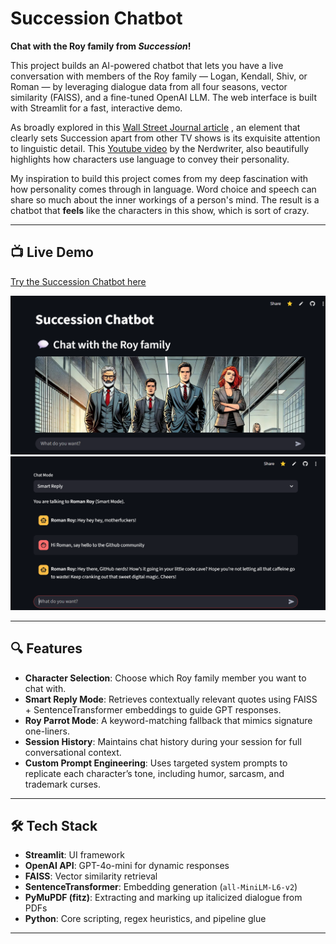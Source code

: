 # Succession Chatbot

**Chat with the Roy family from _Succession_!**

This project builds an AI-powered chatbot that lets you have a live conversation with members of the Roy family — Logan, Kendall, Shiv, or Roman — by leveraging dialogue data from all four seasons, vector similarity (FAISS), and a fine-tuned OpenAI LLM. The web interface is built with Streamlit for a fast, interactive demo.

As broadly explored in this [Wall Street Journal article](https://www.wsj.com/arts-culture/television/the-weaponized-language-of-succession-eb97357f) , an element that clearly sets Succession apart from other TV shows is its exquisite attention to linguistic detail. This [Youtube video](https://www.youtube.com/watch?v=REhlyvtiIhQ) by the Nerdwriter, also beautifully highlights how characters use language to convey their personality. 

My inspiration to build this project comes from my deep fascination with how personality comes through in language. Word choice and speech can share so much about the inner workings of a person's mind. The result is a chatbot that **feels** like the characters in this show, which is sort of crazy. 

---

## 📺 Live Demo

[Try the Succession Chatbot here](https://succession-chatbot.streamlit.app/)

<p align="center">
  <img src="./screenshots/interface2.png" alt="Succession Chatbot Interface" width="600">
  <img src="./screenshots/interface1.png" width="600">
</p>

---

## 🔍 Features

- **Character Selection**: Choose which Roy family member you want to chat with.  
- **Smart Reply Mode**: Retrieves contextually relevant quotes using FAISS + SentenceTransformer embeddings to guide GPT responses.  
- **Roy Parrot Mode**: A keyword-matching fallback that mimics signature one-liners.  
- **Session History**: Maintains chat history during your session for full conversational context.  
- **Custom Prompt Engineering**: Uses targeted system prompts to replicate each character’s tone, including humor, sarcasm, and trademark curses.

---

## 🛠️ Tech Stack

- **Streamlit**: UI framework  
- **OpenAI API**: GPT-4o-mini for dynamic responses  
- **FAISS**: Vector similarity retrieval  
- **SentenceTransformer**: Embedding generation (`all-MiniLM-L6-v2`)  
- **PyMuPDF (fitz)**: Extracting and marking up italicized dialogue from PDFs  
- **Python**: Core scripting, regex heuristics, and pipeline glue

---

